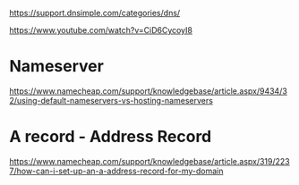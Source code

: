 
https://support.dnsimple.com/categories/dns/

https://www.youtube.com/watch?v=CiD6CycoyI8

# Nameserver
https://www.namecheap.com/support/knowledgebase/article.aspx/9434/32/using-default-nameservers-vs-hosting-nameservers

# A record - Address Record
https://www.namecheap.com/support/knowledgebase/article.aspx/319/2237/how-can-i-set-up-an-a-address-record-for-my-domain
